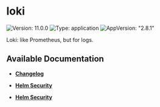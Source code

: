 # loki

![Version: 11.0.0](https://img.shields.io/badge/Version-11.0.0-informational?style=flat-square) ![Type: application](https://img.shields.io/badge/Type-application-informational?style=flat-square) ![AppVersion: "2.8.1"](https://img.shields.io/badge/AppVersion-"2.8.1"-informational?style=flat-square)

Loki: like Prometheus, but for logs.

## Available Documentation

- [**Changelog**](CHANGELOG)

- [**Helm Security**](container-security)

- [**Helm Security**](helm-security)

